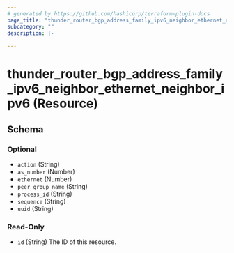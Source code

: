 ```yaml
---
# generated by https://github.com/hashicorp/terraform-plugin-docs
page_title: "thunder_router_bgp_address_family_ipv6_neighbor_ethernet_neighbor_ipv6 Resource - terraform-provider-thunder"
subcategory: ""
description: |-
  
---
```


# thunder_router_bgp_address_family_ipv6_neighbor_ethernet_neighbor_ipv6 (Resource)





<!-- schema generated by tfplugindocs -->
## Schema

### Optional

- `action` (String)
- `as_number` (Number)
- `ethernet` (Number)
- `peer_group_name` (String)
- `process_id` (String)
- `sequence` (String)
- `uuid` (String)

### Read-Only

- `id` (String) The ID of this resource.


